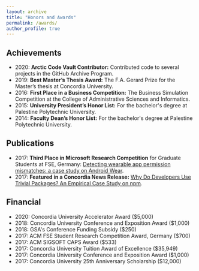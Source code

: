 ```yaml
---
layout: archive
title: "Honors and Awards"
permalink: /awards/
author_profile: true
---
```


## Achievements

- 2020: **Arctic Code Vault Contributor:** Contributed code to several projects in the GitHub Archive Program.
- 2019: **Best Master’s Thesis Award:** The F.A. Gerard Prize for the Master’s thesis at Concordia University.
- 2016: **First Place in a Business Competition:** The Business Simulation Competition at the College of Administrative Sciences and Informatics.
- 2015: **University President’s Honor List:** For the bachelor's degree at Palestine Polytechnic University.
- 2014: **Faculty Dean’s Honor List:** For the bachelor's degree at Palestine Polytechnic University.

## Publications

- 2017: **Third Place in Microsoft Research Competition** for Graduate Students at FSE, Germany: [Detecting wearable app permission mismatches: a case study on Android Wear](/publication/2017-09-Mujahid-FSE).
- 2017: **Featured in a Concordia News Release:** [Why Do Developers Use Trivial Packages? An Empirical Case Study on npm](/publication/2017-09-Abdalkareem-FSE).

## Financial

- 2020: Concordia University Accelerator Award ($5,000)
- 2018: Concordia University Conference and Exposition Award ($1,000)
- 2018: GSA's Conference Funding Subsidy ($250)
- 2017: ACM FSE Student Research Competition Award, Germany ($700)
- 2017: ACM SIGSOFT CAPS Award ($533)
- 2017: Concordia University Tuition Award of Excellence ($35,949)
- 2017: Concordia University Conference and Exposition Award ($1,000)
- 2017: Concordia University 25th Anniversary Scholarship ($12,000)
